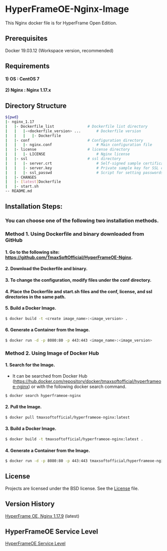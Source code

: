 # HyperFrameOE-Nginx-Image

This Nginx docker file is for HyperFrame Open Edition.

## Prerequisites

Docker 19.03.12 (Workspace version, recommended)

## Requirements

#### 1) OS : CentOS 7
#### 2) Nginx : Nginx 1.17.x

## Directory Structure

```bash
${pwd}
|- nginx_1.17
|   |- Dockerfile_list               # Dockerfile list directory
|   |   |-<dockerfile_version> ...       # Dockerfile version
|   |   |   |- Dockerfile
|   |- conf                          # Configuration directory
|   |   |- nginx.conf                    # Main configuration file
|   |- license                       # license directory
|   |   |- LICENSE                       # Nginx license
|   |- ssl                           # ssl directory
|   |   |- server.crt                    # Self-signed sample certificate
|   |   |- server.key                    # Private sample key for SSL certificate
|   |   |- ssl_passwd                    # Script for setting passwords for sample SSL keys
|   |- CHANGES
|   |- [latest]Dockerfile
|   |- start.sh
-- README.md
```

## Installation Steps:

### You can choose one of the following two installation methods.

### Method 1. Using Dockerfile and binary downloaded from GitHub

#### 1. Go to the following site: https://github.com/TmaxSoftOfficial/HyperFrameOE-Nginx.

#### 2. Download the Dockerfile and binary.

#### 3. To change the configuration, modify files under the conf directory.

#### 4. Place the Dockerfile and start.sh files and the conf, license, and ssl directories in the same path.

#### 5. Build a Docker Image.
```bash
$ docker build -t <create image_name>:<image_version> .
```

#### 6. Generate a Container from the Image.
```bash
$ docker run -d -p 8080:80 -p 443:443 <image_name>:<image_version>
```

### Method 2. Using Image of Docker Hub

#### 1. Search for the Image.
- It can be searched from Docker Hub (https://hub.docker.com/repository/docker/tmaxsoftofficial/hyperframeoe-nginx) or with the following docker search command.
```bash 
$ docker search hyperframeoe-nginx
```

#### 2. Pull the Image.
```bash
$ docker pull tmaxsoftofficial/hyperframeoe-nginx:latest
```

#### 3. Build a Docker Image.
```bash
$ docker build -t tmaxsoftofficial/hyperframeoe-nginx:latest .
```

#### 4. Generate a Container from the Image.
```bash
$ docker run -d -p 8080:80 -p 443:443 tmaxsoftofficial/hyperframeoe-nginx:latest
```

## License

Projects are licensed under the BSD license. See the [License](https://github.com/TmaxSoftOfficial/HyperFrameOE-Nginx/blob/master/nginx_1.17/license/LICENSE) file.

## Version History

[HyperFrame OE, Nginx 1.17.9](https://github.com/TmaxSoftOfficial/HyperFrameOE-Nginx/blob/master/nginx_1.17/Dockerfile "dockerfile link") (latest)

## HyperFrameOE Service Level
[HyperFrameOE Service Level](https://github.com/TmaxSoftOfficial/HyperFrameOE-About/blob/master/ServiceLevel.md)
